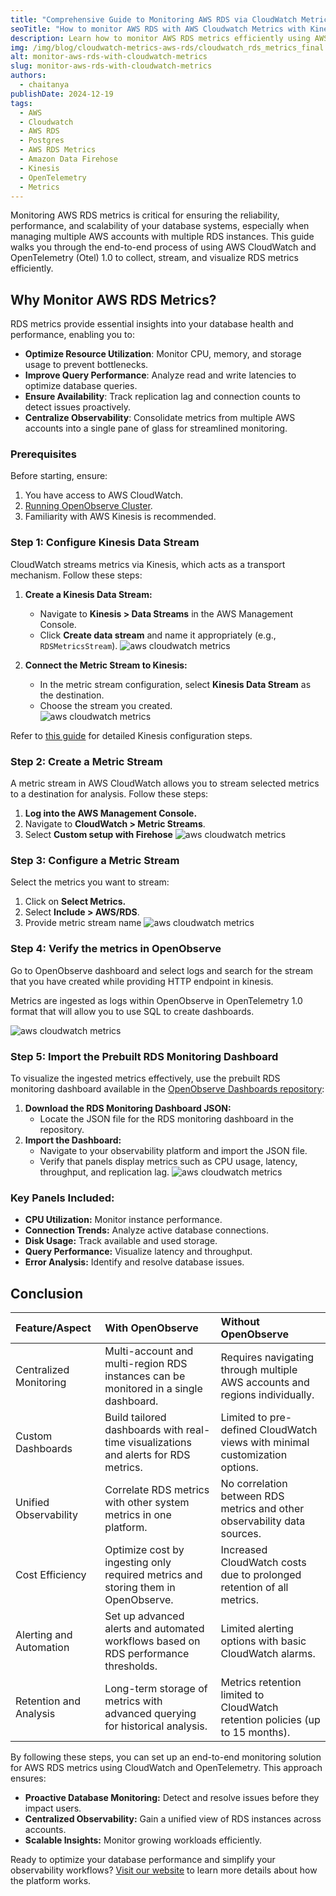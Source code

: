 ```yaml
---
title: "Comprehensive Guide to Monitoring AWS RDS via CloudWatch Metrics and OpenTelemetry"
seoTitle: "How to monitor AWS RDS with AWS Cloudwatch Metrics with Kinesis Firehose"
description: Learn how to monitor AWS RDS metrics efficiently using AWS CloudWatch and OpenTelemetry. This guide covers end-to-end steps, including creating a CloudWatch metric stream, setting up a Kinesis data stream, and ingesting RDS metrics via OpenTelemetry for centralized monitoring. Perfect for managing multiple AWS accounts and ensuring optimal database performance.
img: /img/blog/cloudwatch-metrics-aws-rds/cloudwatch_rds_metrics_final.gif
alt: monitor-aws-rds-with-cloudwatch-metrics
slug: monitor-aws-rds-with-cloudwatch-metrics
authors: 
  - chaitanya
publishDate: 2024-12-19
tags:
  - AWS
  - Cloudwatch
  - AWS RDS
  - Postgres
  - AWS RDS Metrics
  - Amazon Data Firehose
  - Kinesis
  - OpenTelemetry
  - Metrics
---
```

Monitoring AWS RDS metrics is critical for ensuring the reliability, performance, and scalability of your database systems, especially when managing multiple AWS accounts with multiple RDS instances. This guide walks you through the end-to-end process of using AWS CloudWatch and OpenTelemetry (Otel) 1.0 to collect, stream, and visualize RDS metrics efficiently.

## Why Monitor AWS RDS Metrics?

RDS metrics provide essential insights into your database health and performance, enabling you to:

* **Optimize Resource Utilization**: Monitor CPU, memory, and storage usage to prevent bottlenecks.  
* **Improve Query Performance**: Analyze read and write latencies to optimize database queries.  
* **Ensure Availability**: Track replication lag and connection counts to detect issues proactively.  
* **Centralize Observability**: Consolidate metrics from multiple AWS accounts into a single pane of glass for streamlined monitoring.

### Prerequisites

Before starting, ensure:

1. You have access to AWS CloudWatch.  
2. [Running OpenObserve Cluster](https://cloud.openobserve.ai/).  
3. Familiarity with AWS Kinesis is recommended.  

### Step 1: Configure Kinesis Data Stream

CloudWatch streams metrics via Kinesis, which acts as a transport mechanism. Follow these steps:

1. **Create a Kinesis Data Stream:**  
   * Navigate to **Kinesis \> Data Streams** in the AWS Management Console.  
   * Click **Create data stream** and name it appropriately (e.g., `RDSMetricsStream`).
   ![aws cloudwatch metrics](/img/blog/cloudwatch-metrics-aws-rds/kinesis_first.png)   

2. **Connect the Metric Stream to Kinesis:**  
   * In the metric stream configuration, select **Kinesis Data Stream** as the destination.  
   * Choose the stream you created.  
   ![aws cloudwatch metrics](/img/blog/cloudwatch-metrics-aws-rds/kinesis_second.png)

Refer to [this guide](https://openobserve.ai/docs/howto/ingest_cloudwatch_logs/) for detailed Kinesis configuration steps.

### Step 2: Create a Metric Stream

A metric stream in AWS CloudWatch allows you to stream selected metrics to a destination for analysis. Follow these steps:

1. **Log into the AWS Management Console.**  
2. Navigate to **CloudWatch \> Metric Streams**.  
3. Select **Custom setup with Firehose** 
![aws cloudwatch metrics](/img/blog/cloudwatch-metrics-aws-rds/rds_metrics_first.png)

### Step 3: Configure a Metric Stream

Select the metrics you want to stream:

1. Click on **Select Metrics.**  
2. Select **Include \> AWS/RDS**.  
3. Provide metric stream name
![aws cloudwatch metrics](/img/blog/cloudwatch-metrics-aws-rds/rds_metrics_second.png)

### Step 4: Verify the metrics in OpenObserve

Go to OpenObserve dashboard and select logs and search for the stream that you have created while providing HTTP endpoint in kinesis. 

Metrics are ingested as logs within OpenObserve in OpenTelemetry 1.0 format that will allow you to use SQL to create dashboards.

![aws cloudwatch metrics](/img/blog/cloudwatch-metrics-aws-rds/rds_metrics_logs.gif)


### Step 5: Import the Prebuilt RDS Monitoring Dashboard

To visualize the ingested metrics effectively, use the prebuilt RDS monitoring dashboard available in the [OpenObserve Dashboards repository](https://github.com/openobserve/dashboards/tree/main/AWS_Cloudwatch_RDS_Metrics):

1. **Download the RDS Monitoring Dashboard JSON:**  
   * Locate the JSON file for the RDS monitoring dashboard in the repository.  
2. **Import the Dashboard:**  
   * Navigate to your observability platform and import the JSON file.  
   * Verify that panels display metrics such as CPU usage, latency, throughput, and replication lag.
![aws cloudwatch metrics](/img/blog/cloudwatch-metrics-aws-rds/rds_metrics.gif)

### **Key Panels Included:**

* **CPU Utilization:** Monitor instance performance.  
* **Connection Trends:** Analyze active database connections.  
* **Disk Usage:** Track available and used storage.  
* **Query Performance:** Visualize latency and throughput.  
* **Error Analysis:** Identify and resolve database issues.

## **Conclusion**

| Feature/Aspect | With OpenObserve | Without OpenObserve |
| :---- | :---- | :---- |
| Centralized Monitoring | Multi-account and multi-region RDS instances can be monitored in a single dashboard. | Requires navigating through multiple AWS accounts and regions individually. |
| Custom Dashboards | Build tailored dashboards with real-time visualizations and alerts for RDS metrics. | Limited to pre-defined CloudWatch views with minimal customization options. |
| Unified Observability | Correlate RDS metrics with other system metrics in one platform. | No correlation between RDS metrics and other observability data sources. |
| Cost Efficiency | Optimize cost by ingesting only required metrics and storing them in OpenObserve. | Increased CloudWatch costs due to prolonged retention of all metrics. |
| Alerting and Automation | Set up advanced alerts and automated workflows based on RDS performance thresholds. | Limited alerting options with basic CloudWatch alarms. |
| Retention and Analysis | Long-term storage of metrics with advanced querying for historical analysis. | Metrics retention limited to CloudWatch retention policies (up to 15 months). |

By following these steps, you can set up an end-to-end monitoring solution for AWS RDS metrics using CloudWatch and OpenTelemetry. This approach ensures:

* **Proactive Database Monitoring:** Detect and resolve issues before they impact users.  
* **Centralized Observability:** Gain a unified view of RDS instances across accounts.  
* **Scalable Insights:** Monitor growing workloads efficiently.

Ready to optimize your database performance and simplify your observability workflows? [Visit our website](https://openobserve.ai/) to learn more details about how the platform works. 